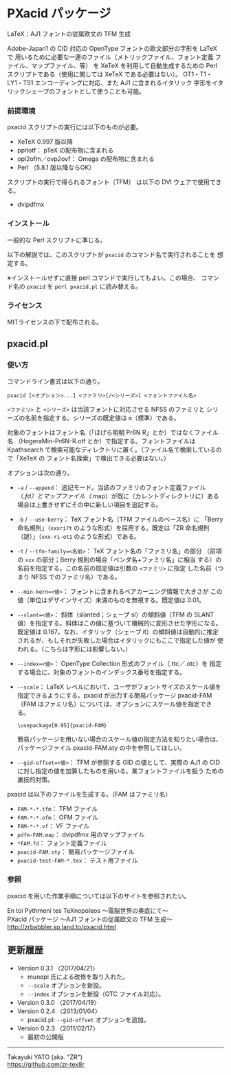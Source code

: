 PXacid パッケージ
=================

LaTeX：AJ1 フォントの従属欧文の TFM 生成

Adobe-Japan1 の CID 対応の OpenType フォントの欧文部分の字形を LaTeX で
用いるために必要な一連のファイル（メトリックファイル、フォント定義
ファイル、マップファイル、等） を XeTeX を利用して自動生成するための
Perl スクリプトである（使用に関しては XeTeX である必要はない）。
OT1・T1・LY1・TS1 エンコーディングに対応、また AJ1 に含まれるイタリック
字形をイタリックシェープのフォントとして使うことも可能。

### 前提環境

pxacid スクリプトの実行には以下のものが必要。

  * XeTeX 0.997 版以降
  * ppltotf： pTeX の配布物に含まれる
  * opl2ofm／ovp2ovf： Omega の配布物に含まれる
  * Perl （5.8.1 版以降ならOK）

スクリプトの実行で得られるフォント（TFM） は以下の DVI ウェアで使用できる。

  * dvipdfmx

### インストール

一般的な Perl スクリプトに準じる。

以下の解説では、このスクリプトが `pxacid` のコマンド名で実行されることを
想定する。

※インストールせずに直接 perl コマンドで実行してもよい。この場合、
コマンド名の `pxacid` を `perl pxacid.pl` に読み替える。

### ライセンス

MITライセンスの下で配布される。

pxacid.pl
---------

### 使い方

コマンドライン書式は以下の通り。

    pxacid [<オプション>...] <ファミリ>[/<シリーズ>] <フォントファイル名>

`<ファミリ>` と `<シリーズ>` は当該フォントに対応させる NFSS のファミリと
シリーズの名前を指定する。シリーズの既定値は `m`（標準）である。

対象のフォントはフォント名（「ほげら明朝 Pr6N R」とか）ではなくファイル名
（HogeraMin-Pr6N-R.otf とか）で指定する。フォントファイルは Kpathsearch
で検索可能なディレクトリに置く。（ファイル名で検索しているので「XeTeX の
フォント名探索」で検出できる必要はない。）

オプションは次の通り。

  * `-a` / `--append`： 追記モード。当該のファミリのフォント定義ファイル
    （*.fd）とマップファイル（*.map）が既に（カレントディレクトリに）ある
    場合は上書きせずにその中に新しい項目を追記する。
  * `-b` / `--use-berry`： TeX フォント名（TFM ファイルのベース名）に
    「Berry 命名規則」（`xxxri7t` のような形式）を採用する。既定は「ZR
    命名規則（謎）」（`xxx-ri-ot1` のような形式）である。
  * `-t` / `--tfm-family=<名前>`： TeX フォント名の「ファミリ名」の部分
    （前項の `xxx` の部分；Berry 規則の場合「ベンダ名+ファミリ名」に相当
    する）の名前を指定する。この名前の既定値は引数の `<ファミリ>` に指定
    した名前（つまり NFSS でのファミリ名）である。
  * `--min-kern=<値>`： フォントに含まれるペアカーニング情報で大きさが
    この値（単位はデザインサイズ）未満のものを無視する。既定値は 0.01。
  * `--slant=<値>`： 斜体（slanted；シェープ sl）の傾斜値（TFM の SLANT
    値）を指定する。斜体はこの値に基づいて機械的に変形させた字形になる。
    既定値は 0.167。なお、イタリック（シェープ it）の傾斜値は自動的に推定
    されるが、もしそれが失敗した場合はイタリックにもここで指定した値が
    使われる。（こちらは字形には影響しない。）
  * `--index=<値>`：  OpenType Collection 形式のファイル（.ttc／.otc）を
    指定する場合に、対象のフォントのインデックス番号を指定する。
  * `--scale`： LaTeX レベルにおいて、ユーザがフォントサイズのスケール値を
    指定できるようにする。pxacid が出力する簡易パッケージ pxacid-FAM（FAM
    はファミリ名）については、オプションにスケール値を指定できる。

        \usepackage[0.95]{pxacid-FAM}

    簡易パッケージを用いない場合のスケール値の指定方法を知りたい場合は、
    パッケージファイル pxacid-FAM.sty の中を参照してほしい。
  * `--gid-offset=<値>`： TFM が参照する GID の値として、実際の AJ1 の
    CID に対し指定の値を加算したものを用いる。某フォントファイルを扱う
    ための裏技的対策。

pxacid は以下のファイルを生成する。（FAM はファミリ名）

  * `FAM-*-*.tfm`： TFM ファイル
  * `FAM-*-*.ofm`： OFM ファイル
  * `FAM-*-*.vf`： VF ファイル
  * `pdfm-FAM.map`： dvipdfmx 用のマップファイル
  * `*FAM.fd`： フォント定義ファイル
  * `pxacid-FAM.sty`： 簡易パッケージファイル
  * `pxacid-test-FAM-*.tex`： テスト用ファイル

### 参照

pxacid を用いた作業手順については以下のサイトを参照されたい。

En toi Pythmeni tes TeXnopoleos ～電脳世界の奥底にて～  
PXacid パッケージ ～AJ1 フォントの従属欧文の TFM 生成～  
http://zrbabbler.sp.land.to/pxacid.html

更新履歴
--------

  * Version 0.3.1 〈2017/04/21〉
      - munepi 氏による改修を取り入れた。
      - `--scale` オプションを新設。
      - `--index` オプションを新設（OTC ファイル対応）。
  * Version 0.3.0 〈2017/04/19〉
  * Version 0.2.4 〈2013/01/04〉
      - pxacid.pl: `--gid-offset` オプションを追加。
  * Version 0.2.3 〈2011/02/17〉
      - 最初の公開版

--------------------
Takayuki YATO (aka. "ZR")  
https://github.com/zr-tex8r
